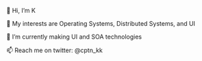 👋 Hi, I’m K

👀 My interests are Operating Systems, Distributed Systems, and UI

🌱 I’m currently making UI and SOA technologies

📫 Reach me on twitter: @cptn_kk
